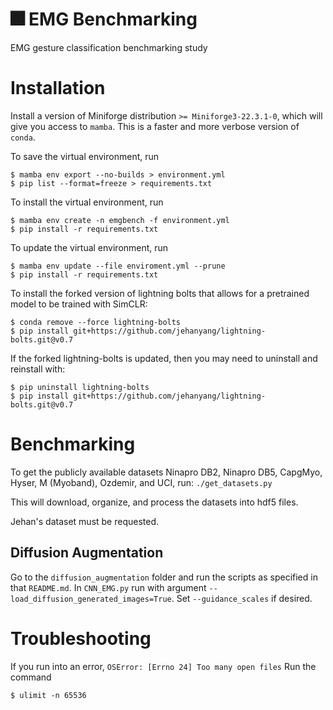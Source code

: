 # :fireworks: EMG Benchmarking
EMG gesture classification benchmarking study

# Installation
Install a version of Miniforge distribution `>= Miniforge3-22.3.1-0`, which will give you access to `mamba`. This is a faster and more verbose version of `conda`. 

To save the virtual environment, run
```console
$ mamba env export --no-builds > environment.yml
$ pip list --format=freeze > requirements.txt
```

To install the virtual environment, run 
```console
$ mamba env create -n emgbench -f environment.yml
$ pip install -r requirements.txt
```

To update the virtual environment, run
```console
$ mamba env update --file enviroment.yml --prune
$ pip install -r requirements.txt
```

To install the forked version of lightning bolts that allows for a pretrained model to be trained with SimCLR:
```console
$ conda remove --force lightning-bolts
$ pip install git+https://github.com/jehanyang/lightning-bolts.git@v0.7
```

If the forked lightning-bolts is updated, then you may need to uninstall and reinstall with:
```console
$ pip uninstall lightning-bolts
$ pip install git+https://github.com/jehanyang/lightning-bolts.git@v0.7
```

# Benchmarking
To get the publicly available datasets Ninapro DB2, Ninapro DB5, CapgMyo, Hyser, M (Myoband), Ozdemir, and UCI, run:
`./get_datasets.py`

This will download, organize, and process the datasets into hdf5 files. 

Jehan's dataset must be requested. 


## Diffusion Augmentation
Go to the `diffusion_augmentation` folder and run the scripts as specified in that `README.md`.
In `CNN_EMG.py` run with argument `--load_diffusion_generated_images=True`. Set `--guidance_scales` if desired.

# Troubleshooting
If you run into an error, `OSError: [Errno 24] Too many open files`
Run the command 
```console
$ ulimit -n 65536
```
